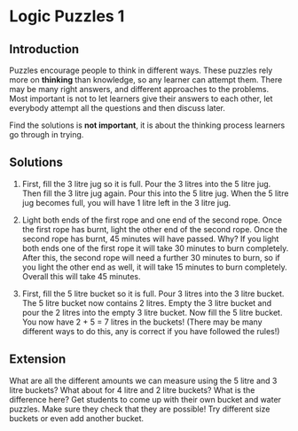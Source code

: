 # Logic Puzzles 1

## Introduction
Puzzles encourage people to think in different ways. These puzzles rely more on **thinking** than knowledge, so any learner can attempt them. There may be many right answers, and different approaches to the problems. Most important is not to let learners give their answers to each other, let everybody attempt all the questions and then discuss later. 

Find the solutions is **not important**, it is about the thinking process learners go through in trying.

## Solutions
1.	First, fill the 3 litre jug so it is full. Pour the 3 litres into the 5 litre jug. Then fill the 3 litre jug again. Pour this into the 5 litre jug. When the 5 litre jug becomes full, you will have 1 litre left in the 3 litre jug. 

2.	Light both ends of the first rope and one end of the second rope. Once the first rope has burnt, light the other end of the second rope. Once the second rope has burnt, 45 minutes will have passed. Why? If you light both ends one of the first rope it will take 30 minutes to burn completely. After this, the second rope will need a further 30 minutes to burn, so if you light the other end as well, it will take 15 minutes to burn completely. Overall this will take 45 minutes.

3.	First, fill the 5 litre bucket so it is full. Pour 3 litres into the 3 litre bucket. The 5 litre bucket now contains 2 litres. Empty the 3 litre bucket and pour the 2 litres into the empty 3 litre bucket. Now fill the 5 litre bucket. You now have 2 + 5 = 7 litres in the buckets! (There may be many different ways to do this, any is correct if you have followed the rules!)

## Extension
What are all the different amounts we can measure using the 5 litre and 3 litre buckets? 
What about for 4 litre and 2 litre buckets? What is the difference here?
Get students to come up with their own bucket and water puzzles. Make sure they check that they are possible! Try different size buckets or even add another bucket.
